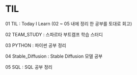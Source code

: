# TIL

01 TIL : Today I Learn (02 ~ 05 내에 정리 한 공부를 토대로 회고)

02 TEAM_STUDY : 스파르타 부트캠프 학습 스터디

03 PYTHON : 파이썬 공부 정리

04 Stable_Diffusion : Stable Diffusion 모델 공부

05 SQL : SQL 공부 정리
